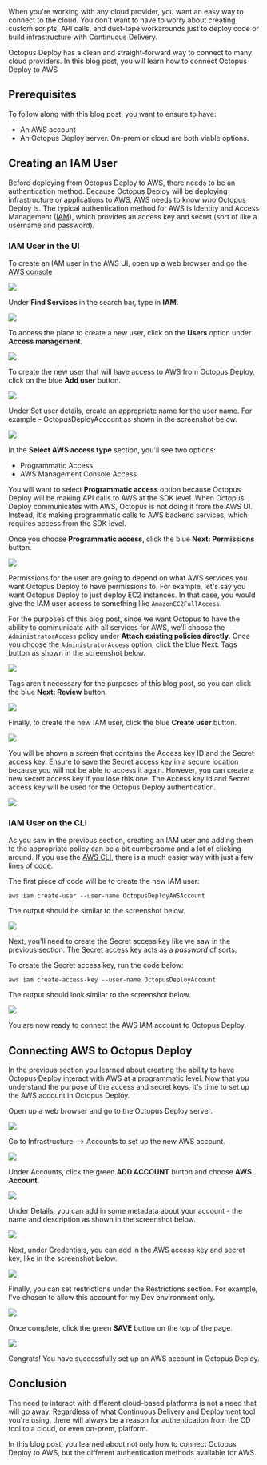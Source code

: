 When you're working with any cloud provider, you want an easy way to connect to the cloud. You don't want to have to worry about creating custom scripts, API calls, and duct-tape workarounds just to deploy code or build infrastructure with Continuous Delivery.

Octopus Deploy has a clean and straight-forward way to connect to many cloud providers. In this blog post, you will learn how to connect Octopus Deploy to AWS

## Prerequisites

To follow along with this blog post, you want to ensure to have:

- An AWS account
- An Octopus Deploy server. On-prem or cloud are both viable options.

## Creating an IAM User

Before deploying from Octopus Deploy to AWS, there needs to be an authentication method. Because Octopus Deploy will be deploying infrastructure or applications to AWS, AWS needs to know *who* Octopus Deploy is. The typical authentication method for AWS is Identity and  Access Management ([IAM](https://aws.amazon.com/iam/#:~:text=AWS%20Identity%20and%20Access%20Management%20(IAM)%20enables%20you%20to%20manage,offered%20at%20no%20additional%20charge.)), which provides an access key and secret (sort of like a username and password).

### IAM User in the UI

To create an IAM user in the AWS UI, open up a web browser and go the [AWS console](https://aws.amazon.com/console/)

![](images/1.png)

Under **Find Services** in the search bar, type in **IAM**.

![](images/2.png)

To access the place to create a new user, click on the **Users** option under **Access management**.

![](images/3.png)

To create the new user that will have access to AWS from Octopus Deploy, click on the blue **Add user** button.

![](images/4.png)

Under Set user details, create an appropriate name for the user name. For example - OctopusDeployAccount as shown in the screenshot below.

![](images/5.png)

In the **Select AWS access type** section, you'll see two options:

- Programmatic Access
- AWS Management Console Access

You will want to select **Programmatic access** option because Octopus Deploy will be making API calls to AWS at the SDK level. When Octopus Deploy communicates with AWS, Octopus is not doing it from the AWS UI. Instead, it's making programmatic calls to AWS backend services, which requires access from the SDK level.

Once you choose **Programmatic access**, click the blue **Next: Permissions** button.

![](images/6.png)

Permissions for the user are going to depend on what AWS services you want Octopus Deploy to have permissions to. For example, let's say you want Octopus Deploy to just deploy EC2 instances. In that case, you would give the IAM user access to something like `AmazonEC2FullAccess`. 

For the purposes of this blog post, since we want Octopus to have the ability to communicate with all services for AWS, we'll choose the `AdministratorAccess` policy under **Attach existing policies directly**. Once you choose the `AdministratorAccess` option, click the blue Next: Tags button as shown in the screenshot below.

![](images/7.png)

Tags aren't necessary for the purposes of this blog post, so you can click the blue **Next: Review** button.

![](images/8.png)

Finally, to create the new IAM user, click the blue **Create user** button.

![](images/9.png)

You will be shown a screen that contains the Access key ID and the Secret access key. Ensure to save the Secret access key in a secure location because you will not be able to access it again. However, you can create a new secret access key if you lose this one. The Access key id and Secret access key will be used for the Octopus Deploy authentication.

![](images/10.png)

### IAM User on the CLI

As you saw in the previous section, creating an IAM user and adding them to the appropriate policy can be a bit cumbersome and a lot of clicking around. If you use the [AWS CLI](https://aws.amazon.com/cli/), there is a much easier way with just a few lines of code.

The first piece of code will be to create the new IAM user:

```
aws iam create-user --user-name OctopusDeployAWSAccount
```

The output should be similar to the screenshot below.

![](images/11.png)

Next, you'll need to create the Secret access key like we saw in the previous section. The Secret access key acts as a *password* of sorts.

To create the Secret access key, run the code below:

```
aws iam create-access-key --user-name OctopusDeployAccount
```

The output should look similar to the screenshot below.

![](images/12.png)

You are now ready to connect the AWS IAM account to Octopus Deploy.

## Connecting AWS to Octopus Deploy

In the previous section you learned about creating the ability to have Octopus Deploy interact with AWS at a programmatic level. Now that you understand the purpose of the access and secret keys, it's time to set up the AWS account in Octopus Deploy.

Open up a web browser and go to the Octopus Deploy server.

![](images/13.png)

Go to Infrastructure —> Accounts to set up the new AWS account.

![](images/14.png)

Under Accounts, click the green **ADD ACCOUNT** button and choose **AWS Account**.

![](images/15.png)

Under Details, you can add in some metadata about your account - the name and description as shown in the screenshot below.

![](images/16.png)

Next, under Credentials, you can add in the AWS access key and secret key, like in the screenshot below.

![](images/17.png)

Finally, you can set restrictions under the Restrictions section. For example, I've chosen to allow this account for my Dev environment only.

![](images/18.png)

Once complete, click the green **SAVE** button on the top of the page.

![](images/19.png)

Congrats! You have successfully set up an AWS account in Octopus Deploy.

## Conclusion

The need to interact with different cloud-based platforms is not a need that will go away. Regardless of what Continuous Delivery and Deployment tool you're using, there will always be a reason for authentication from the CD tool to a cloud, or even on-prem, platform. 

In this blog post, you learned about not only how to connect Octopus Deploy to AWS, but the different authentication methods available for AWS.